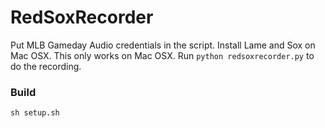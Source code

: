 # RedSoxRecorder

Put MLB Gameday Audio credentials in the script. Install Lame and Sox on Mac OSX. This only works on Mac OSX. Run `python redsoxrecorder.py` to do the recording.

### Build
`sh setup.sh`
